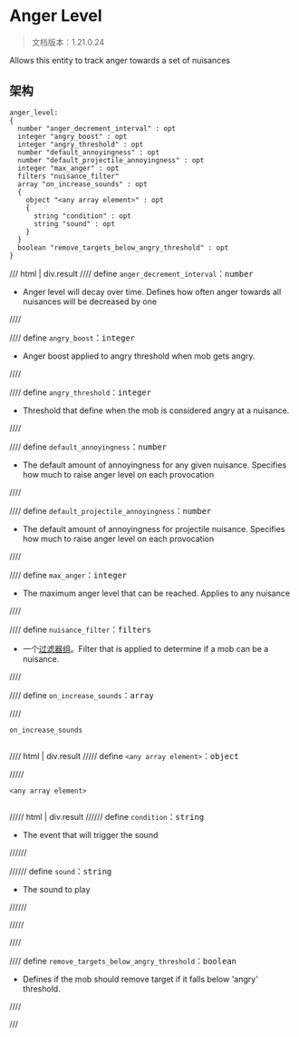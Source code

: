 # Anger Level

> 文档版本：1.21.0.24

Allows this entity to track anger towards a set of nuisances

## 架构

```mcschema
anger_level:
{
  number "anger_decrement_interval" : opt
  integer "angry_boost" : opt
  integer "angry_threshold" : opt
  number "default_annoyingness" : opt
  number "default_projectile_annoyingness" : opt
  integer "max_anger" : opt
  filters "nuisance_filter"
  array "on_increase_sounds" : opt
  {
    object "<any array element>" : opt
    {
      string "condition" : opt
      string "sound" : opt
    }
  }
  boolean "remove_targets_below_angry_threshold" : opt
}

```

/// html | div.result
//// define
`anger_decrement_interval`：<samp>number</samp>

- Anger level will decay over time. Defines how often anger towards all nuisances will be decreased by one


////


//// define
`angry_boost`：<samp>integer</samp>

- Anger boost applied to angry threshold when mob gets angry.


////


//// define
`angry_threshold`：<samp>integer</samp>

- Threshold that define when the mob is considered angry at a nuisance.


////


//// define
`default_annoyingness`：<samp>number</samp>

- The default amount of annoyingness for any given nuisance. Specifies how much to raise anger level on each provocation


////


//// define
`default_projectile_annoyingness`：<samp>number</samp>

- The default amount of annoyingness for projectile nuisance. Specifies how much to raise anger level on each provocation


////


//// define
`max_anger`：<samp>integer</samp>

- The maximum anger level that can be reached. Applies to any nuisance


////


//// define
`nuisance_filter`：<samp>filters</samp>

- 一个[过滤器组](../filter.md)。Filter that is applied to determine if a mob can be a nuisance.


////


//// define
`on_increase_sounds`：<samp>array</samp>


////

<div class="language-text highlight"><span class="filename"><code>on_increase_sounds</code></span><pre id="__code_1"><span></span></pre></div>

//// html | div.result
///// define
`<any array element>`：<samp>object</samp>


/////

<div class="language-text highlight"><span class="filename"><code>&lt;any array element&gt;</code></span><pre id="__code_1"><span></span></pre></div>

///// html | div.result
////// define
`condition`：<samp>string</samp>

- The event that will trigger the sound


//////


////// define
`sound`：<samp>string</samp>

- The sound to play


//////


/////


////


//// define
`remove_targets_below_angry_threshold`：<samp>boolean</samp>

- Defines if the mob should remove target if it falls below 'angry' threshold.


////


///

